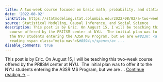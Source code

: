 ```yaml
---
title: A two-week course focused on basic math, probability, and statistics skills
date: '2022-08-02'
linkTitle: https://statmodeling.stat.columbia.edu/2022/08/02/a-two-week-course-focused-on-basic-math-probability-and-statistics-skills/
source: Statistical Modeling, Causal Inference, and Social Science
description: This post is by Eric. On August 15, I will be teaching this two-week
  course offered by the PRIISM center at NYU.  The initial plan was to offer it to
  the NYU students entering the A3SR MS Program, but we are &#8230; <a href="https://statmodeling.stat.columbia.edu/2022/08/02/a-two-week-course-focused-on-basic-math-probability-and-statistics-skills/">Continue
  reading <span class="meta-nav">&#8594;</span></a> ...
disable_comments: true
---
```

This post is by Eric. On August 15, I will be teaching this two-week course offered by the PRIISM center at NYU.  The initial plan was to offer it to the NYU students entering the A3SR MS Program, but we are &#8230; <a href="https://statmodeling.stat.columbia.edu/2022/08/02/a-two-week-course-focused-on-basic-math-probability-and-statistics-skills/">Continue reading <span class="meta-nav">&#8594;</span></a> ...